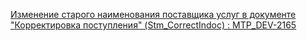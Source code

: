 
[Изменение старого наименования поставщика услуг в документе "Корректировка поступления" (Stm_CorrectIndoc) : MTP_DEV-2165](https://yt.surgutneftegas.ru:4443/issue/MTP_DEV-2165)

